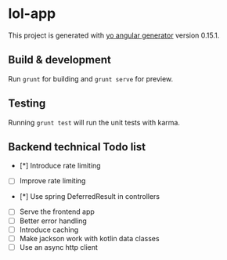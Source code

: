 # lol-app

This project is generated with [yo angular generator](https://github.com/yeoman/generator-angular)
version 0.15.1.

## Build & development

Run `grunt` for building and `grunt serve` for preview.

## Testing

Running `grunt test` will run the unit tests with karma.


## Backend technical Todo list

* [*] Introduce rate limiting
* [ ] Improve rate limiting
* [*] Use spring DeferredResult in controllers
* [ ] Serve the frontend app
* [ ] Better error handling
* [ ] Introduce caching
* [ ] Make jackson work with kotlin data classes
* [ ] Use an async http client
